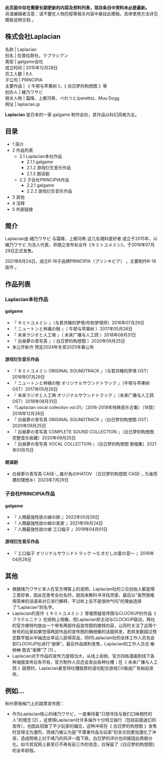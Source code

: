 **此页面中存在需要长期更新的内容及资料列表，现存条目中资料未必是最新。**  
另请编辑者注意：请不要在人物历程等相关内容中悬挂此模板。具体使用方法详见  模板说明文档  。

株式会社Laplacian  
---  
名称  |  Laplacian   
别名  |  拉普拉斯社，ラプラシアン   
类型  |  galgame会社   
成立时间  |  2015年12月28日   
员工人数  |  6人   
子公司  |  PRINCIPIA   
主要作品  |  《  牛顿与苹果树  》，《  白日梦的构想图  》等   
创办人  |  緒乃ワサビ   
相关人物  |  霜降、上都河希、ぺれつと(peretto)、Muu Dogg   
网址  |  laplacian.jp   
  
**Laplacian** 是日本的一家  galgame  制作会社，其作品以科幻风格为主。

##  目录

  * 1  简介 
  * 2  作品列表 
    * 2.1  Laplacian本社作品 
      * 2.1.1  galgame 
      * 2.1.2  游戏衍生音乐作品 
      * 2.1.3  朗读剧 
    * 2.2  子会社PRINCIPIA作品 
      * 2.2.1  galgame 
      * 2.2.2  游戏衍生音乐作品 
  * 3  其他 
  * 4  注释 
  * 5  外部链接 

##  简介

Laplacian由  緒乃ワサビ  与霜降，上都河希  这几名理科爱好者  成立于2015年，以  緒乃ワサビ
为法人代表，并随之发布处女作《キミトユメミシ》，于2016年07月29日正式发售。

2021年6月24日，成立R-18子品牌PRINCIPIA（プリンキピア）  ，主要制作R-18  拔作  。

##  作品列表

###  Laplacian本社作品

####  galgame

  * 『  キミトユメミシ  』（与君共睹的梦境/你和梦境师）2016年07月29日 
  * 『  ニュートンと林檎の樹  』（  牛顿与苹果树  ）2017年05月26日 
  * 『  未来ラジオと人工鳩  』（  未来广播与人工鸽  ）2018年08月31日 
  * 『  白昼夢の青写真  』（  白日梦的构想图  ）2020年09月25日 
  * 未公开新作 预定2024年冬至2025年春公布 

####  游戏衍生音乐作品

  * 『  キミトユメミシ ORIGINAL SOUNDTRACK  』（与君共睹的梦境 OST）2016年07月29日 
  * 『  ニュートンと林檎の樹 オリジナルサウンドトラック  』（牛顿与苹果树 OST）2017年05月26日 
  * 『  未来ラジオと人工鳩 オリジナルサウンドトラック  』（未来广播与人工鸽 OST）2018年08月31日 
  * 『Laplacian vocal collection vol.01』（2016-2018年特典音乐合集）（18禁）2018年12月28日 
  * 『  白昼夢の青写真 ORIGINAL SOUNDTRACK  』（白日梦的构想图 OST）2020年09月25日 
  * 『  白昼夢の青写真 COMPLETE SOUND COLLECTION  』（白日梦的构想图 完整音乐收藏）2020年09月25日 
  * 『  白昼夢の青写真 VOCAL COLLECTION  』（白日梦的构想图 歌唱集）2021年01月15日 

####  朗读剧

  * 白昼夢の青写真 CASE-_ 誰が為のIHATOV  （白日梦的构想图 CASE-_ 为谁而建的理想乡）2023年7月29日 

###  子会社PRINCIPIA作品

####  galgame

  * 『  人類最強性欲の嫁の姉  』2022年05月26日 
  * 『  人類最強性欲の嫁の実家  』2021年06月24日 
  * 『  人類最強性欲の嫁 工口倫子  』2019年04月01日 

####  游戏衍生音乐作品

  * 『  工口倫子 オリジナルサウンドトラック ～むきだしの愛の音～  』2019年04月26日 

##  其他

  * 根据绪乃ワサビ本人在官方博客上的说明，Laplacian社的三位创始人都是理工爱好者，因此在思考会社名时，就找来教科书寻找灵感，最后以“虽然很难用简单的话语来对它进行解释，不过听上去不是很帅气吗”的理由选择了“Laplacian”的名字。 
  * Laplacian的首作《  キミトユメミシ  》曾被质疑宣传图与CLOCKUP的作品《  フラテルニテ  》在结构上相像，但Laplacian却主动与CLOCKUP联动，两社的官方推特均放出一个带有两部作品宣传图的推特内容，让同时关注了这两个账号的玩家如果觉得两部作品的宣传图的确相像的话就转发，若转发数超过预定数字就从中抽选出幸运儿获得奖品，同时Laplacian社的全体工作人员也会到CLOCKUP社进行“谢罪”。最后作品顺利发售，Laplacian的工作人员也 ~~愉快地~~ 跑去“谢罪”了  [1]  。 
  * Laplacian对于作品的宣传力度相当大，从线上视频、官方四格漫画到线下各种海报宣传应有尽有，官方制作人员还会发出各种吐槽；在《  未来广播与人工鸽  》跳票时，Laplacian甚至将吐槽跳票的语句配合游戏CG做成广告粘贴宣传。 

例如…  
---  
秋叶原电梯门上的跳票宣传图：  
  
  
  * 作为Laplacian核心的绪乃ワサビ，一直秉持着“只想寻找与我们口味相符的人”的理念  [2]  ，这使得Laplacian社许多操作十分特立独行（包括前面迷幻的宣传），也因此招致了不少玩家的偏见，这种冲突在《  白日梦的构想图  》发售时显得尤为激烈，而绪乃被认为是“不尊重作品与玩家”的言论则更加激化了冲突，造成网络上对于绪乃的风评一路下跌，白日梦的评价也间接因此两极分化。如今其官网上甚至已不再有前三作的信息，仅保留了《白日梦的构想图》的全年龄版。 